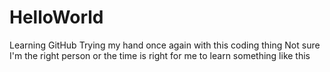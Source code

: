 # HelloWorld
Learning GitHub
Trying my hand once again with this coding thing
Not sure I'm the right person
or the time is right for me to learn something like this
